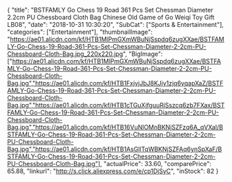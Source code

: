 {
	"title": "BSTFAMLY Go Chess 19 Road 361 Pcs Set Chessman Diameter 2.2cm PU Chessboard Cloth Bag Chinese Old Game of Go Weiqi Toy Gift LB08",
	"date": "2018-10-31 10:30:20",
	"SubCat": ["Sports & Entertainment"],
	"categories": ["Entertainment"],
	"thumbnailImage": "https://ae01.alicdn.com/kf/HTB1MlPmGXmWBuNjSspdq6zugXXae/BSTFAMLY-Go-Chess-19-Road-361-Pcs-Set-Chessman-Diameter-2-2cm-PU-Chessboard-Cloth-Bag.jpg_220x220.jpg",
	"BigImage": ["https://ae01.alicdn.com/kf/HTB1MlPmGXmWBuNjSspdq6zugXXae/BSTFAMLY-Go-Chess-19-Road-361-Pcs-Set-Chessman-Diameter-2-2cm-PU-Chessboard-Cloth-Bag.jpg","https://ae01.alicdn.com/kf/HTB1FxjvjJbJ8KJjy1zjq6yqapXaZ/BSTFAMLY-Go-Chess-19-Road-361-Pcs-Set-Chessman-Diameter-2-2cm-PU-Chessboard-Cloth-Bag.jpg","https://ae01.alicdn.com/kf/HTB1cTGuXjfguuRjSszcq6zb7FXax/BSTFAMLY-Go-Chess-19-Road-361-Pcs-Set-Chessman-Diameter-2-2cm-PU-Chessboard-Cloth-Bag.jpg","https://ae01.alicdn.com/kf/HTB16VuNlOMnBKNjSZFzq6A_qVXaI/BSTFAMLY-Go-Chess-19-Road-361-Pcs-Set-Chessman-Diameter-2-2cm-PU-Chessboard-Cloth-Bag.jpg","https://ae01.alicdn.com/kf/HTB1AsGllTqWBKNjSZFAq6ynSpXaF/BSTFAMLY-Go-Chess-19-Road-361-Pcs-Set-Chessman-Diameter-2-2cm-PU-Chessboard-Cloth-Bag.jpg"],
	"actualPrice": 33.60,
	"comparePrice": 65.88,
	"linkurl": "http://s.click.aliexpress.com/e/cp1DjSyC",
	"inStock": 82
}
